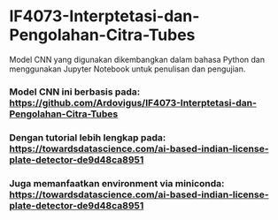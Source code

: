 # IF4073-Interptetasi-dan-Pengolahan-Citra-Tubes

Model CNN yang digunakan dikembangkan dalam bahasa Python dan menggunakan Jupyter Notebook untuk penulisan dan pengujian.

### Model CNN ini berbasis pada: https://github.com/Ardovigus/IF4073-Interptetasi-dan-Pengolahan-Citra-Tubes
### Dengan tutorial lebih lengkap pada: https://towardsdatascience.com/ai-based-indian-license-plate-detector-de9d48ca8951
### Juga memanfaatkan environment via miniconda: https://towardsdatascience.com/ai-based-indian-license-plate-detector-de9d48ca8951
